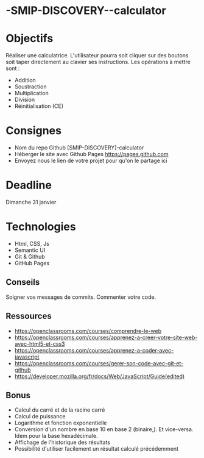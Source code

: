 # -SMIP-DISCOVERY--calculator

# Objectifs
Réaliser une calculatrice. L'utilisateur pourra soit cliquer sur des boutons soit taper directement au clavier ses instructions. Les opérations à mettre sont : 
* Addition
* Soustraction
* Multiplication
* Division
* Réinitialisation (CE)

# Consignes 
* Nom du repo Github [SMIP-DISCOVERY]-calculator
* Héberger le site avec Github Pages https://pages.github.com
* Envoyez nous le lien de votre projet pour qu'on le partage ici


# Deadline 
Dimanche 31 janvier


# Technologies
* Html, CSS, Js
* Semantic UI
* Git & Github
* GitHub Pages

## Conseils
Soigner vos messages de commits.
Commenter votre code.


## Ressources
* https://openclassrooms.com/courses/comprendre-le-web
* https://openclassrooms.com/courses/apprenez-a-creer-votre-site-web-avec-html5-et-css3
* https://openclassrooms.com/courses/apprenez-a-coder-avec-javascript
* https://openclassrooms.com/courses/gerer-son-code-avec-git-et-github 
* https://developer.mozilla.org/fr/docs/Web/JavaScript/Guide(edited)





## Bonus
* Calcul du carré et de la racine carré
* Calcul de puissance
* Logarithme et fonction exponentielle
* Conversion d'un nombre en base 10 en base 2 (binaire,). Et vice-versa. Idem pour la base hexadécimale.
* Affichage de l'historique des résultats
* Possibilité d'utiliser facilement un résultat calculé précédemment

